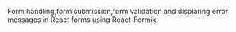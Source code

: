 Form handling,form submission,form validation and displaring error messages in React forms using React-Formik